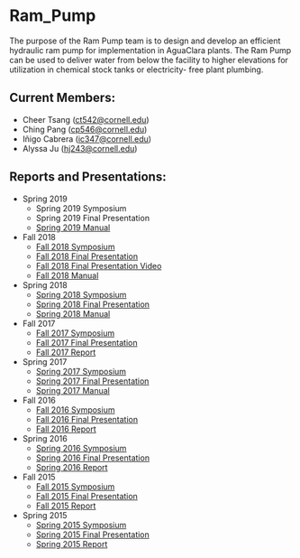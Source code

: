 # Ram_Pump

The purpose of the Ram Pump team is to design and develop an efficient hydraulic ram pump for implementation in AguaClara plants. The Ram Pump can be used to deliver water from below the facility to higher elevations for utilization in chemical stock tanks or electricity- free plant plumbing.

## Current Members:
- Cheer Tsang (ct542@cornell.edu)
- Ching Pang (cp546@cornell.edu)
- Iñigo Cabrera (ic347@cornell.edu)
- Alyssa Ju (hj243@cornell.edu)

## Reports and Presentations:
* Spring 2019
  - Spring 2019 Symposium
  - Spring 2019 Final Presentation
  - [Spring 2019 Manual](https://github.com/AguaClara/ram_pump/blob/master/Spring%202019/Spring2019RamPump.md)
* Fall 2018
  - [Fall 2018 Symposium](https://docs.google.com/presentation/d/1kkUcs7g_wLbAmN-qAXh3jTGGbz5E5R1NLtSWhCbWxSs/edit#slide=id.g346a079b2f_0_0)
  - [Fall 2018 Final Presentation](https://docs.google.com/presentation/d/1r69yIvW0CDX9zCbESAs2aCmBXJ_mk2myyEctJBtVcd0/edit#slide=id.g4963127abc_0_28)
  - [Fall 2018 Final Presentation Video](https://www.youtube.com/watch?v=OdyCHCWftVQ&t=0s&list=PLhsGtpY8ipdZTn2HPI6C2uH44ADmc0Ra6&index=10)
  - [Fall 2018 Manual](https://github.com/AguaClara/ram_pump/blob/master/Fall%202018/Manual.md)
* Spring 2018
  - [Spring 2018 Symposium](https://docs.google.com/presentation/d/1Vjand0iri0NuogVTl6wZugBNFcO5pWfSCHH9hYKBWHw/edit?usp=sharing)
  - [Spring 2018 Final Presentation](https://docs.google.com/presentation/d/189T9vlccTMKR399lB6uPZfqJHsGFG0ieTY82ugJ96WQ/edit?usp=sharing)
  - [Spring 2018 Manual](https://github.com/AguaClara/ram_pump/blob/master/Spring%202018/FinalFabricationManualRamPump.md)
* Fall 2017
  - [Fall 2017 Symposium](https://docs.google.com/presentation/d/1GhuktqMRljvDWZZiyEQ4TGq_PEzKYZKaIGFTEbK7E-0/edit?usp=sharing)
  - [Fall 2017 Final Presentation](https://docs.google.com/presentation/d/1WInB4MQSKFannCc77teLKh40vj_tOx6pt1HZg-lpxew/edit?usp=sharing)
  - [Fall 2017 Report](https://drive.google.com/file/d/1oVIHr27h-mA25sROwWSHHzI-v0FXReoA/view?usp=sharing)
* Spring 2017
  - [Spring 2017 Symposium](https://docs.google.com/presentation/d/1ohLZ9tC9bZc50zBr_LEGp1HV1n29h_xha2uYpzj2Bow/edit?usp=sharing)
  - [Spring 2017 Final Presentation](https://docs.google.com/presentation/d/1VK1qzj8-3bd8YZlRZMEWg8SYmlOBzFOhYdSiXSysdnA/edit?usp=sharing)
  - [Spring 2017 Manual](https://drive.google.com/file/d/1ZaeYOip4G-kShZ7-D4kXWgl55_oyShOk/view?usp=sharing)
* Fall 2016
  - [Fall 2016 Symposium](https://docs.google.com/presentation/d/1zCuyXVijc6jcNS1uDxvIq05H1UOi30nZV1zw__I4lTk/edit?usp=sharing)
  - [Fall 2016 Final Presentation](https://docs.google.com/presentation/d/1FNUxLjklz7i8IUZNYqKr_FwFPTlFwUQ9zAzDU84ph2I/edit?usp=sharing)
  - [Fall 2016 Report](https://drive.google.com/file/d/1MweG0bsgG2-wM_mkK_DgwULPSPK1G7iB/view?usp=sharing)
* Spring 2016
  - [Spring 2016 Symposium](https://docs.google.com/presentation/d/1_WY8i4xUs-a0gEzWCR5QGLc3Z_1qsl4Ph63Ugvg3G9Y/edit?usp=sharing)
  - [Spring 2016 Final Presentation](https://docs.google.com/presentation/d/1_PaLbBwazs97-2pFsAQ_kqwngZ4xiZv_S4-bewstRtI/edit?usp=sharing)
  - [Spring 2016 Report](https://drive.google.com/file/d/1AXJB-FEz6Ob0RF9AMUDv5GHFEYazWj2S/view?usp=sharing)
* Fall 2015
  - [Fall 2015 Symposium](https://docs.google.com/presentation/d/1_smGC3W8GO_L4gawmcH7mJkHQzL8yhcaV8ZBxCnHvDk/edit?usp=sharing)
  - [Fall 2015 Final Presentation](https://docs.google.com/presentation/d/10wI-QmnFkFoPIB4l4-heZmt2VLk-nyoO2UUFa5Uy54k/edit?usp=sharing)
  - [Fall 2015 Report](https://drive.google.com/file/d/1aNLwUEtuc4DZhkZcbwmafAm-Neh4raoC/view?usp=sharing)
* Spring 2015
  - [Spring 2015 Symposium](https://docs.google.com/presentation/d/13-3aY6SfnQp0XshS9wDsSJ30vLcl8ialOpvGWVPS0iI/edit?usp=sharing)
  - [Spring 2015 Final Presentation](https://docs.google.com/presentation/d/1L1xwW6VdMLIZyN69w5bQkyDQlSxc76OSwQkOyte-xbQ/edit?usp=sharing)
  - [Spring 2015 Report](https://drive.google.com/file/d/1k8K1uPXoe8FNFdf0NeICZekZ7v9Kfcnh/view?usp=sharing)

